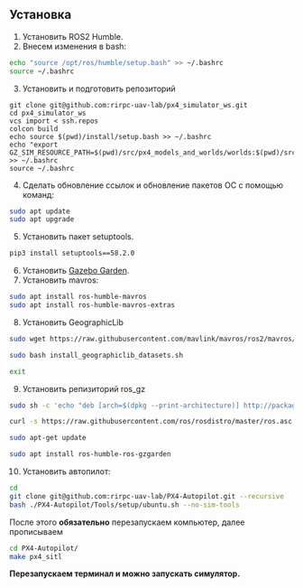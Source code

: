 ## Установка

1. Установить ROS2 Humble.
2. Внесем изменения в bash:
```bash
echo "source /opt/ros/humble/setup.bash" >> ~/.bashrc
source ~/.bashrc
```
3. Установить и подготовить репозиторий

```shell
git clone git@github.com:rirpc-uav-lab/px4_simulator_ws.git
cd px4_simulator_ws
vcs import < ssh.repos
colcon build
echo source $(pwd)/install/setup.bash >> ~/.bashrc
echo "export GZ_SIM_RESOURCE_PATH=$(pwd)/src/px4_models_and_worlds/worlds:$(pwd)/src/px4_models_and_worlds/models:\${GZ_SIM_RESOURCE_PATH}" >> ~/.bashrc
source ~/.bashrc
```

4. Сделать обновление ссылок и обновление пакетов ОС с помощью команд:
```bash
sudo apt update
sudo apt upgrade
```
5. Установить пакет setuptools. 
```bash
pip3 install setuptools==58.2.0
```
6. Установить [Gazebo Garden](https://gazebosim.org/docs/garden/install_ubuntu).
7. Установить mavros:
```bash
sudo apt install ros-humble-mavros
sudo apt install ros-humble-mavros-extras
```
8. Установить GeographicLib
```bash
sudo wget https://raw.githubusercontent.com/mavlink/mavros/ros2/mavros/scripts/install_geographiclib_datasets.sh

sudo bash install_geographiclib_datasets.sh

exit
```
9. Установить репизиторий ros_gz
```bash
sudo sh -c 'echo "deb [arch=$(dpkg --print-architecture)] http://packages.ros.org/ros2/ubuntu $(lsb_release -cs) main" > /etc/apt/sources.list.d/ros2-latest.list'

curl -s https://raw.githubusercontent.com/ros/rosdistro/master/ros.asc | sudo apt-key add -

sudo apt-get update

sudo apt install ros-humble-ros-gzgarden
```
10. Установить автопилот:
```bash
cd
git clone git@github.com:rirpc-uav-lab/PX4-Autopilot.git --recursive
bash ./PX4-Autopilot/Tools/setup/ubuntu.sh --no-sim-tools
```
После этого **обязательно** перезапускаем компьютер, далее прописываем
```bash
cd PX4-Autopilot/
make px4_sitl
```
**Перезапускаем терминал и можно запускать симулятор.**


